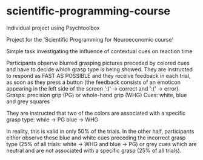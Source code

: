 # scientific-programming-course
Individual project using Psychtoolbox

Project for the 'Scientific Programming for Neuroeconomic course' 

Simple task investigating the influence of contextual cues on reaction time 

Participants observe blurred grasping pictures preceded by colored cues and have to decide which grasp type is being showed. They are instructed to respond as FAST AS POSSIBLE and they receive feedback in each trial, as soon as they press a button (the feedback consists of an emoticon appearing in the left side of the screen ':)' -> correct and ':(' -> error).
Grasps: precision grip (PG) or whole-hand grip (WHG)
Cues: white, blue and grey squares

They are instructed that two of the colors are associated with a specific grasp type:
while -> PG
blue -> WHG

In reality, this is valid in only 50% of the trials. In the other half, participants either observe these blue and white cues preceding the incorrect grasp type (25% of all trials: white -> WHG and blue -> PG) or grey cues which are neutral and are not associated with a specific grasp (25% of all trials). 


